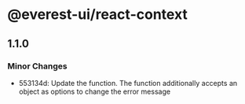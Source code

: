 # @everest-ui/react-context

## 1.1.0

### Minor Changes

- 553134d: Update the function. The function additionally accepts an object as options to change the error message
